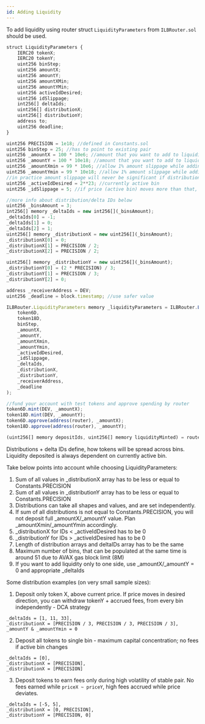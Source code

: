 ```yaml
---
id: Adding Liquidity
---
```


To add liquidity using router struct `LiquidityParameters` from `ILBRouter.sol` should be used.

```js
struct LiquidityParameters {
    IERC20 tokenX;
    IERC20 tokenY;
    uint256 binStep;
    uint256 amountX;
    uint256 amountY;
    uint256 amountXMin;
    uint256 amountYMin;
    uint256 activeIdDesired;
    uint256 idSlippage;
    int256[] deltaIds;
    uint256[] distributionX;
    uint256[] distributionY;
    address to;
    uint256 deadline;
}
```


```js
uint256 PRECISION = 1e18; //defined in Constants.sol
uint256 binStep = 25; //has to point to existing pair
uint256 _amountX = 100 * 10e6; //amount that you want to add to liquidity
uint256 _amountY = 100 * 10e18; //amount that you want to add to liquidity
uint256 _amountXmin = 99 * 10e6; //allow 1% amount slippage while adding liquidity
uint256 _amountYmin = 99 * 10e18; //allow 1% amount slippage while adding liquidity
//in practice amount slippage will never be significant if distributions are set properly
uint256 _activeIdDesired = 2**23; //currently active bin
uint256 _idSlippage = 5; //if price (active bin) moves more than that, transaction will revert

//more info about distribution/delta IDs below
uint256 _binsAmount = 3;
int256[] memory _deltaIds = new int256[](_binsAmount);
_deltaIds[0] = -1;
_deltaIds[1] = 0;
_deltaIds[2] = 1;
uint256[] memory _distributionX = new uint256[](_binsAmount);
_distributionX[0] = 0;
_distributionX[1] = PRECISION / 2;
_distributionX[2] = PRECISION / 2;

uint256[] memory _distributionY = new uint256[](_binsAmount);
_distributionY[0] = (2 * PRECISION) / 3;
_distributionY[1] = PRECISION / 3;
_distributionY[2] = 0;

address _receiverAddress = DEV;
uint256 _deadline = block.timestamp; //use safer value

ILBRouter.LiquidityParameters memory _liquidityParameters = ILBRouter.LiquidityParameters(
    token6D,
    token18D,
    binStep,
    _amountX,
    _amountY,
    _amountXmin,
    _amountYmin,
    _activeIdDesired,
    _idSlippage,
    _deltaIds,
    _distributionX,
    _distributionY,
    _receiverAddress,
    _deadline
);

//fund your account with test tokens and approve spending by router
token6D.mint(DEV, _amountX);
token18D.mint(DEV, _amountY);
token6D.approve(address(router), _amountX);
token18D.approve(address(router), _amountY);

(uint256[] memory depositIds, uint256[] memory liquidityMinted) = router.addLiquidity(_liquidityParameters);


```


Distributions + delta IDs define, how tokens will be spread across bins.
Liquidity deposited is always dependent on currently active bin.

Take below points into account while choosing LiquidityParameters:
1. Sum of all values in _distributionX array has to be less or equal to Constants.PRECISION
2. Sum of all values in _distributionY array has to be less or equal to Constants.PRECISION
3. Distributions can take all shapes and values, and are set independently.
4. If sum of all distributions is not equal to Constants.PRECISION, you will not deposit full _amountX/_amountY value. Plan _amountXmin/_amountYmin accordingly.
5. _distributionX for IDs < _activeIdDesired has to be 0
6. _distributionY for IDs > _activeIdDesired has to be 0
7. Length of distribution arrays and deltaIDs array has to be the same
8. Maximum number of bins, that can be populated at the same time is around 51 due to AVAX gas block limit (8M) 
9. If you want to add liquidity only to one side, use _amountX/_amountY = 0 and appropriate _deltaIds

Some distribution examples (on very small sample sizes):
1. Deposit only token X, above current price. If price moves in desired direction, you can withdraw tokenY + accrued fees, from every bin independently - DCA strategy
```
_deltaIds = [1, 11, 33],  
_distributionX = [PRECISION / 3, PRECISION / 3, PRECISION / 3], 
_amountY & _amountYmin = 0
```

2. Deposit all tokens to single bin - maximum capital concentration; no fees if active bin changes
```
_deltaIds = [0], 
_distributionX = [PRECISION],
_distributionX = [PRECISION]
```

3. Deposit tokens to earn fees only during high volatility of stable pair. No fees earned while `priceX ~ priceY`, high fees accrued while price deviates.
```
_deltaIds = [-5, 5],  
_distributionX = [0, PRECISION], 
_distributionY = [PRECISION, 0]
```


